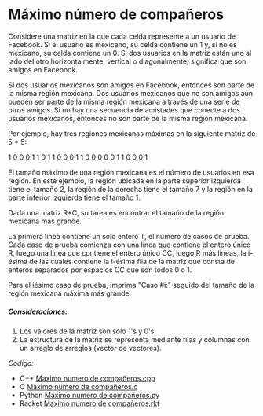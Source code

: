 # Máximo número de compañeros

Considere una matriz en la que cada celda represente a un usuario de Facebook. Si el usuario es mexicano, su celda contiene un 1 y, si no es mexicano, su celda contiene un 0. Si dos usuarios en la matriz están uno al lado del otro horizontalmente, vertical o diagonalmente, significa que son amigos en Facebook.

Si dos usuarios mexicanos son amigos en Facebook, entonces son parte de la misma región mexicana. Dos usuarios mexicanos que no son amigos aún pueden ser parte de la misma región mexicana  a través de una serie de otros amigos. Si no hay una secuencia de amistades que conecte a dos usuarios mexicanos, entonces no son parte de la misma región mexicana.

Por ejemplo, hay tres regiones mexicanas máximas en la siguiente matriz de 5 * 5:

1 0 0 0 1
1 0 1 1 0
0 0 1 1 0
0 0 0 0 1
1 0 0 0 1

El tamaño máximo de una región mexicana es el número de usuarios en esa región. En este ejemplo, la región ubicada en la parte superior izquierda tiene el tamaño 2, la región de la derecha tiene el tamaño 7 y la región en la parte inferior izquierda tiene el tamaño 1.

Dada una matriz R*C, su tarea es encontrar el tamaño de la región mexicana más grande.

La primera línea contiene un solo entero T, el número de casos de prueba. Cada caso de prueba comienza con una línea que contiene el entero único R, luego una línea que contiene el entero único CC, luego R más líneas, la i-ésima de las cuales contiene la i-ésima fila de la matriz que consta de enteros separados por espacios CC que son todos 0 o 1.

Para el iésimo caso de prueba, imprima "Caso #i:" seguido del tamaño de la región mexicana máxima más grande.

##### Consideraciones:
1. Los valores de la matriz son solo 1's y 0's.
2. La estructura de la matriz se representa mediante filas y columnas con un arreglo de arreglos (vector de vectores).

_Código:_ 
- C++ [Maximo numero de compañeros.cpp](../maximo-numero-companeros/maximo-numero-companeros.cpp)
- C [Maximo numero de compañeros.c](../maximo-numero-companeros/maximo-numero-companeros.c)
- Python [Maximo numero de compañeros.py](../maximo-numero-companeros/maximo-numero-companeros.py)
- Racket [Maximo numero de compañeros.rkt](../maximo-numero-companeros/maximo-numero-companeros.rkt)
